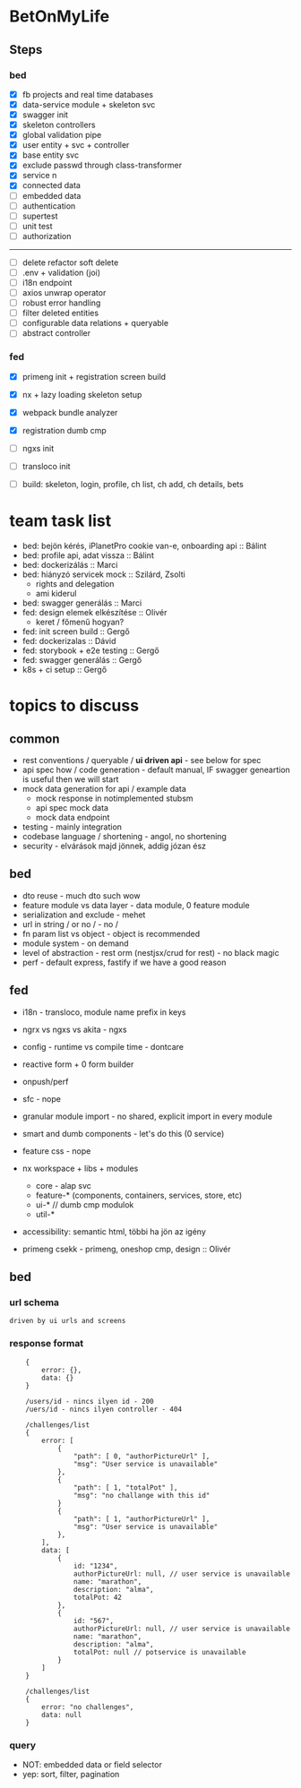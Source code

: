 # BetOnMyLife

##  Steps

### bed
- [x] fb projects and real time databases
- [x] data-service module + skeleton svc
- [x] swagger init
- [x] skeleton controllers
- [x] global validation pipe
- [x] user entity + svc + controller
- [x] base entity svc
- [x] exclude passwd through class-transformer
- [x] service n
- [x] connected data
- [ ] embedded data
- [ ] authentication
- [ ] supertest
- [ ] unit test
- [ ] authorization
---
- [ ] delete refactor soft delete
- [ ] .env + validation (joi)
- [ ] i18n endpoint
- [ ] axios unwrap operator
- [ ] robust error handling
- [ ] filter deleted entities
- [ ] configurable data relations + queryable
- [ ] abstract controller

### fed
- [x] primeng init + registration screen build
- [x] nx + lazy loading skeleton setup
- [x] webpack bundle analyzer 
- [x] registration dumb cmp
- [ ] ngxs init
- [ ] transloco init
- [ ] build: skeleton, login, profile, ch list, ch add, ch details, bets


# team task list
- bed: bejön kérés, iPlanetPro cookie van-e, onboarding api :: Bálint
- bed: profile api, adat vissza :: Bálint
- bed: dockerizálás :: Marci
- bed: hiányzó servicek mock :: Szilárd, Zsolti
  - rights and delegation
  - ami kiderul
- bed: swagger generálás :: Marci
- fed: design elemek elkészítése :: Olivér
    - keret / főmenű hogyan?
- fed: init screen build :: Gergő
- fed: dockerizalas :: Dávid
- fed: storybook + e2e testing :: Gergő
- fed: swagger generálás :: Gergő
- k8s + ci setup :: Gergő


# topics to discuss
## common
* rest conventions / queryable / __ui driven api__ - see below for spec
* api spec how / code generation - default manual, IF swagger geneartion is useful then we will start  
* mock data generation for api / example data
    * mock response in notimplemented stubsm
    * api spec mock data
    * mock data endpoint
* testing - mainly integration 
* codebase language / shortening - angol, no shortening  
* security - elvárások majd jönnek, addig józan ész
 
## bed
* dto reuse - much dto such wow
* feature module vs data layer - data module, 0 feature module
* serialization and exclude - mehet
* url in string / or no / - no /
* fn param list vs object - object is recommended
* module system - on demand
* level of abstraction - rest orm (nestjsx/crud for rest) - no black magic
* perf - default express, fastify if we have a good reason

## fed
* i18n - transloco, module name prefix in keys
* ngrx vs ngxs vs akita - ngxs
* config - runtime vs compile time - dontcare
* reactive form + 0 form builder
* onpush/perf
* sfc - nope
* granular module import - no shared, explicit import in every module
* smart and dumb components - let's do this (0 service)
* feature css - nope
* nx workspace + libs + modules
    - core - alap svc
    - feature-* (components, containers, services, store, etc)
    - ui-* // dumb cmp modulok
    - util-*
* accessibility: semantic html, többi ha jön az igény


* primeng csekk - primeng, oneshop cmp, design :: Olivér

## bed
### url schema
    driven by ui urls and screens
     
### response format
```
    {
        error: {},
        data: {}
    }
```
    
    
```
    /users/id - nincs ilyen id - 200 
    /uers/id - nincs ilyen controller - 404
```
    
```
    /challenges/list
    { 
        error: [
            {
                "path": [ 0, "authorPictureUrl" ],
                "msg": "User service is unavailable"
            },
            {
                "path": [ 1, "totalPot" ],
                "msg": "no challange with this id"
            }
            {
                "path": [ 1, "authorPictureUrl" ],
                "msg": "User service is unavailable"
            },        
        ],
        data: [
            {
                id: "1234",
                authorPictureUrl: null, // user service is unavailable
                name: "marathon",
                description: "alma",
                totalPot: 42
            }, 
            {
                id: "567",
                authorPictureUrl: null, // user service is unavailable
                name: "marathon",
                description: "alma",
                totalPot: null // potservice is unavailable
            } 
        ]
    }
```
    
    
```
    /challenges/list
    { 
        error: "no challenges",
        data: null
    }
```

### query 
* NOT: embedded data or field selector
* yep: sort, filter, pagination

